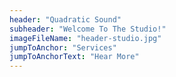 ```yaml
---
header: "Quadratic Sound"
subheader: "Welcome To The Studio!"
imageFileName: "header-studio.jpg"
jumpToAnchor: "Services"
jumpToAnchorText: "Hear More"
---
```

